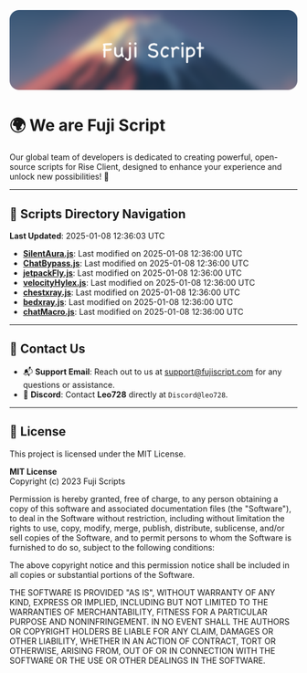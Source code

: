 ![Banner](.github/b.webp)

# 🌍 **We are Fuji Script**

Our global team of developers is dedicated to creating powerful, open-source scripts for Rise Client, designed to enhance your experience and unlock new possibilities! 🌟

---
<!-- SCRIPTS_NAVIGATION_START -->
## 📂 **Scripts Directory Navigation**

**Last Updated**: 2025-01-08 12:36:03 UTC

- **[SilentAura.js](scripts/SilentAura.js)**: Last modified on 2025-01-08 12:36:00 UTC
- **[ChatBypass.js](scripts/ChatBypass.js)**: Last modified on 2025-01-08 12:36:00 UTC
- **[jetpackFly.js](scripts/jetpackFly.js)**: Last modified on 2025-01-08 12:36:00 UTC
- **[velocityHylex.js](scripts/velocityHylex.js)**: Last modified on 2025-01-08 12:36:00 UTC
- **[chestxray.js](scripts/chestxray.js)**: Last modified on 2025-01-08 12:36:00 UTC
- **[bedxray.js](scripts/bedxray.js)**: Last modified on 2025-01-08 12:36:00 UTC
- **[chatMacro.js](scripts/chatMacro.js)**: Last modified on 2025-01-08 12:36:00 UTC

<!-- SCRIPTS_NAVIGATION_END -->

---

## 💬 **Contact Us**  
- 📬 **Support Email**: Reach out to us at [support@fujiscript.com](mailto:support@fujiscript.com) for any questions or assistance.  
- 💬 **Discord**: Contact **Leo728** directly at `Discord@leo728`.

---

## 📜 **License**

This project is licensed under the MIT License.  

**MIT License**  
Copyright (c) 2023 Fuji Scripts  

Permission is hereby granted, free of charge, to any person obtaining a copy of this software and associated documentation files (the "Software"), to deal in the Software without restriction, including without limitation the rights to use, copy, modify, merge, publish, distribute, sublicense, and/or sell copies of the Software, and to permit persons to whom the Software is furnished to do so, subject to the following conditions:  

The above copyright notice and this permission notice shall be included in all copies or substantial portions of the Software.  

THE SOFTWARE IS PROVIDED "AS IS", WITHOUT WARRANTY OF ANY KIND, EXPRESS OR IMPLIED, INCLUDING BUT NOT LIMITED TO THE WARRANTIES OF MERCHANTABILITY, FITNESS FOR A PARTICULAR PURPOSE AND NONINFRINGEMENT. IN NO EVENT SHALL THE AUTHORS OR COPYRIGHT HOLDERS BE LIABLE FOR ANY CLAIM, DAMAGES OR OTHER LIABILITY, WHETHER IN AN ACTION OF CONTRACT, TORT OR OTHERWISE, ARISING FROM, OUT OF OR IN CONNECTION WITH THE SOFTWARE OR THE USE OR OTHER DEALINGS IN THE SOFTWARE.  

